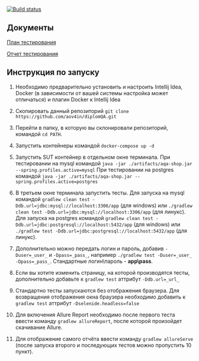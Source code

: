 [![Build status](https://ci.appveyor.com/api/projects/status/re977hbtuimitg3o?svg=true)](https://ci.appveyor.com/project/aov4in/diplomqa)
## Документы
[План тестирования](/Documents/PLAN.md)

[Отчет тестирования](/Documents/REPORT.md)

## Инструкция по запуску

1. Необходимо предварительно установить и настроить Intellij Idea, Docker (в зависимости от вашей системы настройка может отличаться) и плагин Docker к Intellij Idea

2. Скопировать данный репозиторий `git clone https://github.com/aov4in/diplomQA.git`

3. Перейти в папку, в которую вы склонировали репозиторий, командой `cd PATH`.

4. Запустить контейнеры командой `docker-compose up -d`

5. Запустить SUT контейнер в отдельном окне терминала.
   При тестировании на mysql командой `java -jar ./artifacts/aqa-shop.jar --spring.profiles.active=mysql`
   При тестировании на postgres командой `java -jar ./artifacts/aqa-shop.jar --spring.profiles.active=postgres`

6. В третьем окне терминала запустить тесты.
   Для запуска на mysql командой `gradlew clean test -Ddb.url=jdbc:mysql://localhost:3306/app` (для windows) или `./gradlew clean test -Ddb.url=jdbc:mysql://localhost:3306/app` (для линукс).
   Для запуска на postgres командой `gradlew clean test -Ddb.url=jdbc:postgresql://localhost:5432/app` (для windows) или `./gradlew test -Ddb.url=jdbc:postgresql://localhost:5432/app` (для линукс).

7. Дополнительно можно передать логин и пароль, добавив `-Duser=_user_` и `-Dpass=_pass_`, например `./gradlew test -Duser=_user_ -Dpass=_pass_`. Стандартные логин\пароль - **app\pass**.

8. Если вы хотите изменить страницу, на которой производятся тесты, дополнительно добавьте к `gradlew test` аттрибут `-Ddb.url=_url_`

9. Стандартно тесты запускаются без отображения браузера. Для возвращения отображения окна браузера необходимо добавить к `gradlew test` аттрибут `-Dselenide.headless=false`

10. Для включения Allure Report необходимо после первого теста ввести команду `gradlew allureReport`, после которой произойдет скачивание Allure.

11. Для отображение самого отчёта ввести команду `gradlew allureServe` (после запуска второго и последующих тестов можно пропустить 10 пункт).